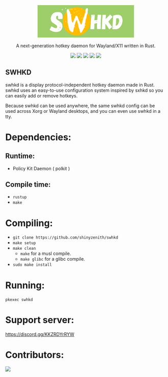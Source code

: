 <p align=center>
  <img src="./assets/swhkd.png" alt=SWHKD width=60%>
  
  <p align=center>A next-generation hotkey daemon for Wayland/X11 written in Rust.</p>
  
  <p align="center">
  <a href="./LICENSE.md"><img src="https://img.shields.io/github/license/shinyzenith/swhkd?style=for-the-badge&logo=appveyor"></a>
  <img src="https://img.shields.io/badge/cargo-v0.1.0-yellow?style=for-the-badge&logo=appveyor">
  <img src="https://img.shields.io/github/issues/shinyzenith/swhkd?style=for-the-badge&logo=appveyor">
  <img src="https://img.shields.io/github/forks/shinyzenith/swhkd?style=for-the-badge&logo=appveyor">
  <img src="https://img.shields.io/github/stars/shinyzenith/swhkd?style=for-the-badge&logo=appveyor">
  </p>
</p>

## SWHKD

swhkd is a display protocol-independent hotkey daemon made in Rust. swhkd uses an easy-to-use configuration system inspired by sxhkd so you can easily add or remove hotkeys.

Because swhkd can be used anywhere, the same swhkd config can be used across Xorg or Wayland desktops, and you can even use swhkd in a tty.

# Dependencies:

## Runtime:

-   Policy Kit Daemon ( polkit )

## Compile time:

-   `rustup`
-   `make`

# Compiling:

-   `git clone https://github.com/shinyzenith/swhkd`
-   `make setup`
-   `make clean`
    -   `make` for a musl compile.
    -   `make glibc` for a glibc compile.
-   `sudo make install`

# Running:

`pkexec swhkd`

# Support server:

https://discord.gg/KKZRDYrRYW

# Contributors:

<a href="https://github.com/Shinyzenith/swhkd/graphs/contributors">
  <img src="https://contrib.rocks/image?repo=Shinyzenith/swhkd" />
</a>
